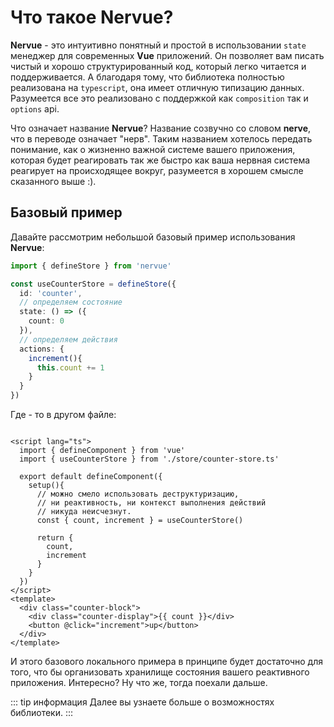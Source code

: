 # Что такое Nervue?

**Nervue** - это интуитивно понятный и простой в использовании ```state``` менеджер для современных **Vue** приложений. Он
позволяет вам писать чистый и хорошо структурированный код, который легко читается и поддерживается. А благодаря тому,
что библиотека полностью реализована на ```typescript```, она имеет отличную типизацию данных. Разумеется все
это реализовано с поддержкой как ```composition``` так и ```options``` api.

Что означает название **Nervue**? Название созвучно со словом **nerve**, что
в переводе означает "нерв". Таким названием хотелось передать понимание, как о жизненно важной
системе вашего приложения, которая будет реагировать так же быстро как
ваша нервная система реагирует на происходящее вокруг, разумеется в хорошем смысле сказанного выше :).

## Базовый пример
Давайте рассмотрим небольшой базовый пример использования **Nervue**:

```typescript
import { defineStore } from 'nervue'

const useCounterStore = defineStore({
  id: 'counter',
  // определяем состояние
  state: () => ({
    count: 0
  }),
  // определяем действия
  actions: {
    increment(){
      this.count += 1
    }
  }
})
```

Где - то в другом файле:

```vue

<script lang="ts">
  import { defineComponent } from 'vue'
  import { useCounterStore } from './store/counter-store.ts'

  export default defineComponent({
    setup(){
      // можно смело использовать деструктуризацию,
      // ни реактивность, ни контекст выполнения действий
      // никуда неисчезнут.
      const { count, increment } = useCounterStore()

      return {
        count,
        increment
      }
    }
  })
</script>
<template>
  <div class="counter-block">
    <div class="counter-display">{{ count }}</div>
    <button @click="increment">up</button>
  </div>
</template>
```
И этого базового локального примера в принципе будет достаточно для того, что бы организовать 
хранилище состояния вашего реактивного приложения. Интересно? Ну что же, тогда поехали дальше.

::: tip информация
Далее вы узнаете больше о возможностях библиотеки.
:::
